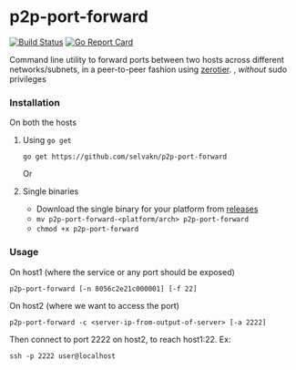 
# p2p-port-forward

[![Build Status](https://travis-ci.org/selvakn/p2p-port-forward.svg?branch=master)](https://travis-ci.org/selvakn/p2p-port-forward) [![Go Report Card](https://goreportcard.com/badge/github.com/selvakn/p2p-port-forward)](https://goreportcard.com/report/github.com/selvakn/p2p-port-forward)

Command line utility to forward ports between two hosts across different networks/subnets, in a peer-to-peer fashion using [zerotier](zerotier.com).
, _without_ sudo privileges

### Installation

On both the hosts

1) Using `go get`

    `go get https://github.com/selvakn/p2p-port-forward`

    Or
    
2) Single binaries
    * Download the single binary for your platform from [releases](https://github.com/selvakn/p2p-port-forward/releases)
    * `mv p2p-port-forward-<platform/arch> p2p-port-forward`
    * `chmod +x p2p-port-forward`

### Usage

On host1 (where the service or any port should be exposed)

`p2p-port-forward [-n 8056c2e21c000001] [-f 22]`
 
On host2 (where we want to access the port)

`p2p-port-forward -c <server-ip-from-output-of-server> [-a 2222]`


Then connect to port 2222 on host2, to reach host1:22. Ex:
 
 `ssh -p 2222 user@localhost`
 